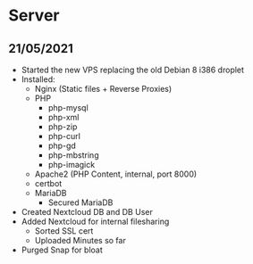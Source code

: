 # Server

## 21/05/2021
* Started the new VPS replacing the old Debian 8 i386 droplet
* Installed:
	* Nginx (Static files + Reverse Proxies)
	* PHP
		* php-mysql
		* php-xml
		* php-zip
		* php-curl
		* php-gd
		* php-mbstring
		* php-imagick
	* Apache2 (PHP Content, internal, port 8000)
	* certbot
	* MariaDB
		* Secured MariaDB
* Created Nextcloud DB and DB User
* Added Nextcloud for internal filesharing
	* Sorted SSL cert
	* Uploaded Minutes so far
* Purged Snap for bloat

